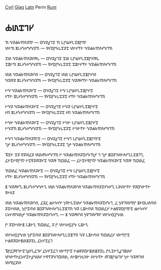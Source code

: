 [Cyrl](Cyrl/Byitiye.md) [Glag](Glag/Byitiye.md) [Latn](Latn/Byitiye.md) Perm [Runr](Runr/Byitiye.md)

# 𐍑𐍨𐍢𐍙𐍔

𐍴 𐍝𐍐𐍑𐍛𐍳𐍓𐍐𐍳 — 𐍗𐍝𐍐𐍤𐍙𐍢 𐍴 𐍡𐍣𐍦𐍔𐍡𐍢𐍮𐍣𐍳  
𐍜𐍞𐍴 𐍮𐍡𐍔𐍛𐍔𐍝𐍝𐍐𐍴 — 𐍠𐍔𐍗𐍣𐍛𐍰𐍢𐍐𐍢 𐍜𐍞𐍔𐍒𐍞 𐍝𐍐𐍑𐍛𐍳𐍓𐍔𐍝𐍙𐍴

𐍢𐍨 𐍝𐍐𐍑𐍛𐍳𐍓𐍐𐍔𐍥𐍰 — 𐍗𐍝𐍐𐍤𐍙𐍢 𐍢𐍨 𐍡𐍣𐍦𐍔𐍡𐍢𐍮𐍣𐍔𐍥𐍰  
𐍢𐍮𐍞𐍴 𐍮𐍡𐍔𐍛𐍔𐍝𐍝𐍐𐍴 — 𐍠𐍔𐍗𐍣𐍛𐍰𐍢𐍐𐍢 𐍢𐍮𐍞𐍔𐍒𐍞 𐍝𐍐𐍑𐍛𐍳𐍓𐍔𐍝𐍙𐍴

𐍜𐍨 𐍝𐍐𐍑𐍛𐍳𐍓𐍐𐍔𐍜 — 𐍗𐍝𐍐𐍤𐍙𐍢 𐍜𐍨 𐍡𐍣𐍦𐍔𐍡𐍢𐍮𐍣𐍔𐍜  
𐍝𐍐𐍥𐍐 𐍮𐍡𐍔𐍛𐍔𐍝𐍝𐍐𐍴 — 𐍠𐍔𐍗𐍣𐍛𐍰𐍢𐍐𐍢 𐍝𐍐𐍥𐍔𐍒𐍞 𐍝𐍐𐍑𐍛𐍳𐍓𐍔𐍝𐍙𐍴

𐍞𐍝 𐍝𐍐𐍑𐍛𐍳𐍓𐍐𐍔𐍢 — 𐍗𐍝𐍐𐍤𐍙𐍢 𐍞𐍝 𐍡𐍣𐍦𐍔𐍡𐍢𐍮𐍣𐍔𐍢  
𐍔𐍒𐍞 𐍮𐍡𐍔𐍛𐍔𐍝𐍝𐍐𐍴 — 𐍠𐍔𐍗𐍣𐍛𐍰𐍢𐍐𐍢 𐍔𐍒𐍞 𐍝𐍐𐍑𐍛𐍳𐍓𐍔𐍝𐍙𐍴

𐍞𐍝𐍐 𐍝𐍐𐍑𐍛𐍳𐍓𐍐𐍔𐍢 — 𐍗𐍝𐍐𐍤𐍙𐍢 𐍞𐍝𐍐 𐍡𐍣𐍦𐍔𐍡𐍢𐍮𐍣𐍔𐍢  
𐍔𐍩 𐍮𐍡𐍔𐍛𐍔𐍝𐍝𐍐𐍴 — 𐍠𐍔𐍗𐍣𐍛𐍰𐍢𐍐𐍢 𐍔𐍩 𐍝𐍐𐍑𐍛𐍳𐍓𐍔𐍝𐍙𐍴

𐍞𐍝𐍞 𐍝𐍐𐍑𐍛𐍳𐍓𐍐𐍔𐍢 — 𐍗𐍝𐍐𐍤𐍙𐍢 𐍞𐍝𐍞 𐍡𐍣𐍦𐍔𐍡𐍢𐍮𐍣𐍔𐍢  
𐍞𐍝𐍐𐍴 𐍮𐍡𐍔𐍛𐍔𐍝𐍝𐍐𐍴 — 𐍠𐍔𐍗𐍣𐍛𐍰𐍢𐍐𐍢 𐍞𐍝𐍞𐍒𐍞 𐍝𐍐𐍑𐍛𐍳𐍓𐍔𐍝𐍙𐍴

𐍞𐍝𐍙 𐍝𐍐𐍑𐍛𐍳𐍓𐍐𐍳𐍢 — 𐍗𐍝𐍐𐍤𐍙𐍢 𐍞𐍝𐍙 𐍡𐍣𐍦𐍔𐍡𐍢𐍮𐍣𐍳𐍢  
𐍙𐍬 𐍮𐍡𐍔𐍛𐍔𐍝𐍝𐍐𐍴 — 𐍠𐍔𐍗𐍣𐍛𐍰𐍢𐍐𐍢 𐍙𐍬 𐍝𐍐𐍑𐍛𐍳𐍓𐍔𐍝𐍙𐍴


𐍱𐍢𐍞 𐍢𐍐 𐍠𐍐𐍜𐍚𐍐 𐍜𐍨𐍥𐍛𐍔𐍝𐍙𐍴 𐍞 𐍝𐍐𐍑𐍛𐍳𐍓𐍐𐍢𐍔𐍛𐍴𐍬 𐍙 𐍙𐍬 𐍮𐍗𐍐𐍙𐍜𐍞𐍓𐍔𐍧𐍡𐍢𐍮𐍙𐍙, 𐍚𐍞𐍢𐍞𐍠𐍣𐍳 𐍞𐍢𐍠𐍐𐍕𐍐𐍔𐍢 𐍝𐍐𐍥 𐍴𐍗𐍨𐍚 — 𐍚𐍞𐍢𐍞𐍠𐍣𐍳 𐍝𐍐𐍑𐍛𐍳𐍓𐍐𐍔𐍢 𐍝𐍐𐍥 𐍴𐍗𐍨𐍚

𐍴𐍗𐍨𐍚 𐍝𐍐𐍑𐍛𐍳𐍓𐍐𐍔𐍢 — 𐍗𐍝𐍐𐍤𐍙𐍢 𐍞𐍝 𐍡𐍣𐍦𐍔𐍡𐍢𐍮𐍣𐍔𐍢  
𐍔𐍒𐍞 𐍮𐍡𐍔𐍛𐍔𐍝𐍝𐍐𐍴 — 𐍠𐍔𐍗𐍣𐍛𐍰𐍢𐍐𐍢 𐍔𐍒𐍞 𐍝𐍐𐍑𐍛𐍳𐍓𐍔𐍝𐍙𐍴

𐍮 𐍝𐍐𐍥𐍔𐍧 𐍮𐍡𐍔𐍛𐍔𐍝𐍝𐍞𐍧 𐍜𐍨 𐍝𐍐𐍑𐍛𐍳𐍓𐍐𐍔𐍜 𐍝𐍐𐍑𐍛𐍳𐍓𐍐𐍢𐍔𐍛𐍔𐍧 𐍡𐍐𐍜𐍞𐍒𐍞 𐍠𐍐𐍗𐍝𐍞𐍒𐍞 𐍠𐍞𐍓𐍐

𐍜𐍨 𐍝𐍐𐍑𐍛𐍳𐍓𐍐𐍔𐍜, 𐍚𐍐𐍚 𐍑𐍞𐍛𐍔𐍔 𐍟𐍠𐍞𐍡𐍢𐍨𐍔 𐍝𐍐𐍑𐍛𐍳𐍓𐍐𐍢𐍔𐍛𐍙, 𐍚 𐍟𐍠𐍙𐍜𐍔𐍠𐍣 𐍮𐍞𐍗𐍰𐍜𐍩𐍜 𐍐𐍢𐍞𐍜𐍨, 𐍟𐍣𐍢𐍩𐍜 𐍮𐍗𐍐𐍙𐍜𐍞𐍓𐍔𐍧𐍡𐍢𐍮𐍙𐍴 𐍝𐍐 𐍡𐍮𐍞𐍩𐍜 𐍴𐍗𐍨𐍚𐍔 𐍞𐍑𐍠𐍐𐍗𐍣𐍳𐍢 𐍑𐍞𐍛𐍔𐍔 𐍡𐍛𐍞𐍕𐍝𐍨𐍬 𐍝𐍐𐍑𐍛𐍳𐍓𐍐𐍢𐍔𐍛𐍔𐍧 — 𐍮 𐍝𐍐𐍥𐍔𐍜 𐍟𐍠𐍙𐍜𐍔𐍠𐍔 𐍜𐍞𐍛𐍔𐍚𐍣𐍛𐍨

𐍣 𐍐𐍢𐍞𐍜𐍞𐍮 𐍡𐍮𐍞𐍧 𐍴𐍗𐍨𐍚, 𐍐 𐍣 𐍜𐍞𐍛𐍔𐍚𐍣𐍛 𐍡𐍮𐍞𐍧

𐍜𐍞𐍛𐍔𐍚𐍣𐍛𐍨 𐍟𐍣𐍢𐍩𐍜 𐍮𐍗𐍐𐍙𐍜𐍞𐍓𐍔𐍧𐍡𐍢𐍮𐍙𐍴 𐍝𐍐 𐍡𐍮𐍞𐍩𐍜 𐍴𐍗𐍨𐍚𐍔 𐍜𐍞𐍒𐍣𐍢 𐍞𐍑𐍠𐍐𐍗𐍞𐍮𐍨𐍮𐍐𐍢𐍰 𐍚𐍛𐍔𐍢𐍚𐍙

𐍱𐍣𐍚𐍐𐍠𐍙𐍞𐍢𐍙𐍤𐍔𐍡𐍚𐍙𐍔 𐍚𐍛𐍔𐍢𐍚𐍙 𐍜𐍞𐍒𐍣𐍢 𐍞𐍑𐍠𐍐𐍗𐍞𐍮𐍨𐍮𐍐𐍢𐍰 𐍣𐍡𐍢𐍞𐍧𐍤𐍙𐍮𐍨𐍔 𐍜𐍝𐍞𐍒𐍞𐍚𐍛𐍔𐍢𐍞𐍤𐍝𐍨𐍔 𐍞𐍠𐍒𐍐𐍝𐍙𐍗𐍜𐍨, 𐍓𐍞𐍮𐍞𐍛𐍰𐍝𐍞 𐍓𐍞𐍛𐍒𐍞 𐍕𐍙𐍮𐍣𐍦𐍙𐍔 𐍟𐍞 𐍝𐍐𐍥𐍙𐍜 𐍜𐍔𐍠𐍚𐍐𐍜



